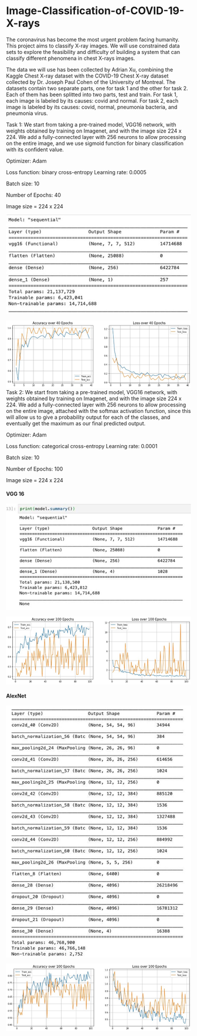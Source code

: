 # Image-Classification-of-COVID-19-X-rays

The coronavirus has become the most urgent problem facing humanity. This project aims to classify X-ray images. We will use constrained data sets to explore the feasibility and difficulty of building a system that can classify different phenomena in chest X-rays images.


The data we will use has been collected by Adrian Xu, combining the Kaggle Chest X-ray dataset with the COVID-19 Chest X-ray dataset collected by Dr. Joseph Paul Cohen of the University of Montreal.
The datasets contain two separate parts, one for task 1 and the other for task 2. Each of them has been splitted into two parts, test and train. For task 1, each image is labeled by its causes: covid and normal. For task 2, each image is labeled by its causes: covid, normal, pneumonia bacteria, and pneumonia virus.

Task 1:
We start from taking a pre-trained model, VGG16 network, with weights obtained by training on Imagenet, and with the image size 224 x 224. We add a fully-connected layer with 256 neurons to allow processing on the entire image, and we use sigmoid function for binary classification with its confident value.



Optimizer: Adam

Loss function: binary cross-entropy Learning rate: 0.0005

Batch size: 10

Number of Epochs: 40

Image size = 224 x 224

![Architectures](https://github.com/milesway/Image-Classification-of-COVID-19-X-rays/blob/main/image/Picture1.jpg?raw=true)

![Accuracy and Loss](https://github.com/milesway/Image-Classification-of-COVID-19-X-rays/blob/main/image/Picture2.jpg?raw=true)
Task 2:
We start from taking a pre-trained model, VGG16 network, with weights obtained by training on Imagenet, and with the image size 224 x 224. We add a fully-connected layer with 256 neurons to allow processing on the entire image, attached with the softmax activation function, since this will allow us to give a probability output for each of the classes, and eventually get the maximum as our final predicted output.

Optimizer: Adam

Loss function: categorical cross-entropy Learning rate: 0.0001

Batch size: 10

Number of Epochs: 100

Image size = 224 x 224

#### VGG 16
![Architectures](https://github.com/milesway/Image-Classification-of-COVID-19-X-rays/blob/main/image/Picture3.jpg?raw=true)

![Accuracy and Loss](https://github.com/milesway/Image-Classification-of-COVID-19-X-rays/blob/main/image/Picture5.jpg?raw=true)

#### AlexNet

![Architectures](https://github.com/milesway/Image-Classification-of-COVID-19-X-rays/blob/main/image/Picture4.jpg?raw=true)

![Accuracy and Loss](https://github.com/milesway/Image-Classification-of-COVID-19-X-rays/blob/main/image/Picture6.jpg?raw=true)
